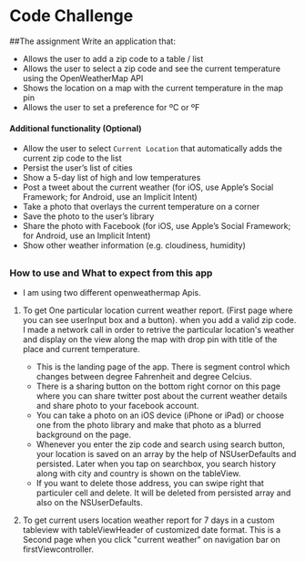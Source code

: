 # Code Challenge

##The assignment
Write an application that:
- Allows the user to add a zip code to a table / list
- Allows the user to select a zip code and see the current temperature using the OpenWeatherMap API
- Shows the location on a map with the current temperature in the map pin
- Allows the user to set a preference for ºC or ºF


#### Additional functionality (Optional)
- Allow the user to select `Current Location` that automatically adds the current zip code to the list
- Persist the user’s list of cities
- Show a 5-day list of high and low temperatures
- Post a tweet about the current weather (for iOS, use Apple’s Social Framework; for Android, use an Implicit Intent)
- Take a photo that overlays the current temperature on a corner
- Save the photo to the user’s library
- Share the photo with Facebook (for iOS, use Apple’s Social Framework; for Android, use an Implicit Intent)
- Show other weather information (e.g. cloudiness, humidity)

##
##

### How to use and What to expect from this app

- I am using two different openweathermap Apis. 
 1) To get One particular location current weather report. (First page where you can see userInput box and a button). when you add a valid zip code. I made a network call in order to retrive the particular location's weather and display on the view along the map with drop pin with title of the place and current temperature. 
    - This is the landing page of the app. There is segment control which changes between degree Fahrenheit and degree Celcius. 
    - There is a sharing button on the bottom right cornor on this page where you can share twitter post about the current weather details and share photo to your facebook account. 
    - You can take a photo on an iOS device (iPhone or iPad) or choose one from the photo library and make that photo as a blurred background on the page. 
    - Whenever you enter the zip code and search using search button, your location is saved on an array by the help of NSUserDefaults and persisted. Later when you tap on searchbox, you search history along with city and country is shown on the tableView. 
    - If you want to delete those address, you can swipe right that particuler cell and delete. It will be deleted from persisted array and also on the NSUserDefaults.


 2) To get current users location weather report for 7 days in a custom tableview with tableViewHeader of customized date format. This is a Second page when you click "current weather" on navigation bar on firstViewcontroller.